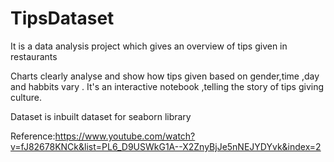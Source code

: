 # TipsDataset
It is a data analysis project which gives an overview of tips given in restaurants


Charts clearly analyse and show how tips given based on gender,time ,day and habbits vary .
It's an interactive notebook ,telling the story of tips giving culture.

Dataset is inbuilt dataset for seaborn library

Reference:https://www.youtube.com/watch?v=fJ82678KNCk&list=PL6_D9USWkG1A--X2ZnyBjJe5nNEJYDYvk&index=2
